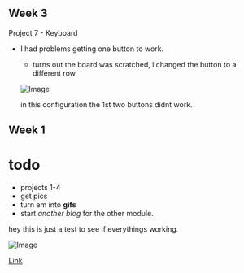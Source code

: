 

## Week 3
Project 7 - Keyboard
- I had problems getting one button to work.
  - turns out the board was scratched, i changed the button to a different row
  
  ![Image](https://i.imgur.com/6AMN3Zs.jpg)
  
  in this configuration the 1st two buttons didnt work.

## Week 1


# todo 
- projects 1-4
- get pics
- turn em into **gifs**
- start _another blog_ for the other module.


hey this is just a test to see if everythings working.

![Image](https://img.buzzfeed.com/buzzfeed-static/static/2014-07/18/10/enhanced/webdr09/anigif_enhanced-buzz-22799-1405693809-7.gif?downsize=715:*&output-format=auto&output-quality=auto)


[Link](https://github.com/wkarnchanapee/billys-pcomp-journal/edit/master/README.md)

```code goes here
```



